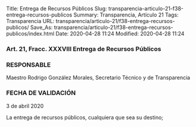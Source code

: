 Title: Entrega de Recursos Públicos
Slug: transparencia-articulo-21-f38-entrega-recursos-publicos
Summary: Transparencia, Artículo 21
Tags: Transparencia
URL: transparencia/articulo-21/f38-entrega-recursos-publicos/
Save_As: transparencia/articulo-21/f38-entrega-recursos-publicos/index.html
Date: 2020-04-28 11:24
Modified: 2020-04-28 11:24


### Art. 21, Fracc. XXXVIII Entrega de Recursos Públicos

### RESPONSABLE

Maestro Rodrigo González Morales, Secretario Técnico y de Transparencia

### FECHA DE VALIDACIÓN

3 de abril 2020

La entrega de recursos públicos, cualquiera que sea su destino;


